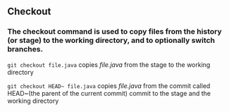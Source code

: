 ## Checkout

### The checkout command is used to copy files from the history (or stage) to the working directory, and to optionally switch branches.

```git checkout file.java``` copies _file.java_ from the stage to the working directory

```git checkout HEAD~ file.java``` copies _file.java_ from the commit called HEAD~(the parent of the current commit) commit to the stage and the working directory
